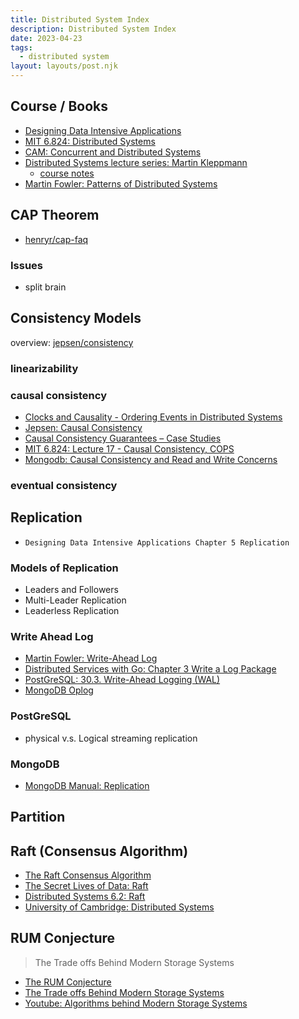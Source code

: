 ```yaml
---
title: Distributed System Index
description: Distributed System Index
date: 2023-04-23
tags:
  - distributed system
layout: layouts/post.njk
---
```


## Course / Books
- [Designing Data Intensive Applications](https://www.oreilly.com/library/view/designing-data-intensive-applications/9781491903063/)
- [MIT 6.824: Distributed Systems](https://pdos.csail.mit.edu/6.824/index.html)
- [CAM: Concurrent and Distributed Systems](https://www.cl.cam.ac.uk/teaching/2122/ConcDisSys/)
- [Distributed Systems lecture series: Martin Kleppmann](https://www.youtube.com/playlist?list=PLeKd45zvjcDFUEv_ohr_HdUFe97RItdiB)
    - [course notes](https://www.cl.cam.ac.uk/teaching/2122/ConcDisSys/dist-sys-notes.pdf)
- [Martin Fowler: Patterns of Distributed Systems](https://martinfowler.com/articles/patterns-of-distributed-systems/)

## CAP Theorem
- [henryr/cap-faq](https://github.com/henryr/cap-faq)

### Issues
- split brain

## Consistency Models
overview: [jepsen/consistency](https://jepsen.io/consistency)
### linearizability
### causal consistency
- [Clocks and Causality - Ordering Events in Distributed Systems](https://www.exhypothesi.com/clocks-and-causality/)
- [Jepsen: Causal Consistency](https://jepsen.io/consistency/models/causal)
- [Causal Consistency Guarantees – Case Studies](https://vkontech.com/causal-consistency-guarantees-case-studies/#What_is_Causal_Consistency)
- [MIT 6.824: Lecture 17 - Causal Consistency, COPS](https://timilearning.com/posts/mit-6.824/lecture-17-cops/)
- [Mongodb: Causal Consistency and Read and Write Concerns](https://www.mongodb.com/docs/manual/core/causal-consistency-read-write-concerns/)

### eventual consistency

## Replication
- `Designing Data Intensive Applications Chapter 5 Replication`
### Models of Replication
- Leaders and Followers
- Multi-Leader Replication
- Leaderless Replication

### Write Ahead Log
- [Martin Fowler: Write-Ahead Log](https://martinfowler.com/articles/patterns-of-distributed-systems/wal.html)
- [Distributed Services with Go: Chapter 3 Write a Log Package](https://www.oreilly.com/library/view/distributed-services-with/9781680508376/f_0025.xhtml)
- [PostGreSQL: 30.3. Write-Ahead Logging (WAL)](https://www.postgresql.org/docs/current/wal-intro.html)
- [MongoDB Oplog](https://www.mongodb.com/docs/manual/core/replica-set-oplog/)

### PostGreSQL
- physical v.s. Logical streaming replication

### MongoDB
- [MongoDB Manual: Replication](https://www.mongodb.com/docs/manual/replication/)

## Partition

## Raft (Consensus Algorithm)
- [The Raft Consensus Algorithm](https://raft.github.io/)
- [The Secret Lives of Data: Raft](http://thesecretlivesofdata.com/raft/)
- [Distributed Systems 6.2: Raft](https://youtu.be/uXEYuDwm7e4)
- [University of Cambridge: Distributed Systems](https://www.cl.cam.ac.uk/teaching/2122/ConcDisSys/dist-sys-notes.pdf)

## RUM Conjecture
> The Trade offs Behind Modern Storage Systems
- [The RUM Conjecture](http://daslab.seas.harvard.edu/rum-conjecture/)
- [The Trade offs Behind Modern Storage Systems](https://edward-huang.com/distributed-system/2021/01/24/the-trade-offs-behind-modern-storage-systems/)
- [Youtube: Algorithms behind Modern Storage Systems](https://youtu.be/wxcCHvQeZ-U)


